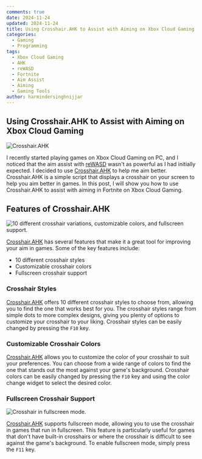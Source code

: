 ```yaml
---
comments: true
date: 2024-11-24
updated: 2024-11-24
title: Using Crosshair.AHK to Assist with Aiming on Xbox Cloud Gaming
categories:
  - Gaming
  - Programming
tags:
  - Xbox Cloud Gaming
  - AHK
  - reWASD
  - Fortnite
  - Aim Assist
  - Aiming
  - Gaming Tools
author: harmindersinghnijjar
---
```


## Using Crosshair.AHK to Assist with Aiming on Xbox Cloud Gaming

![Crosshair.AHK](https://imgur.com/hSxHXl4.png)

I recently started playing games on Xbox Cloud Gaming on PC, and I noticed that the aim assist with [reWASD](https://github.com/EugeneSunrise/reWASD) wasn't as powerful as I had initially expected. I decided to use [Crosshair.AHK](https://github.com/harmindersinghnijjar/2020-2021-ahk-dump/blob/4dc11db4c5cd3d40db562ad3690c4d2599a27e5c/crosshair.ahk#L4) to help me aim better. Crosshair.AHK is a simple script that displays a crosshair on your screen to help you aim better in games. In this post, I will show you how to use Crosshair.AHK to assist with aiming in Fortnite on Xbox Cloud Gaming.

## Features of Crosshair.AHK

![10 different crosshair variations, customizable colors, and fullscreen support.](https://imgur.com/8Eo2fvq.png)

[Crosshair.AHK](https://github.com/harmindersinghnijjar/2020-2021-ahk-dump/blob/4dc11db4c5cd3d40db562ad3690c4d2599a27e5c/crosshair.ahk#L4) has several features that make it a great tool for improving your aim in games. Some of the key features include:

- 10 different crosshair styles
- Customizable crosshair colors
- Fullscreen crosshair support

### Crosshair Styles

[Crosshair.AHK](https://github.com/harmindersinghnijjar/2020-2021-ahk-dump/blob/4dc11db4c5cd3d40db562ad3690c4d2599a27e5c/crosshair.ahk#L4) offers 10 different crosshair styles to choose from, allowing you to find the one that works best for you. The crosshair styles range from simple dots to more complex designs, giving you plenty of options to customize your crosshair to your liking. Crosshair styles can be easily changed by pressing the `F10` key.

### Customizable Crosshair Colors

[Crosshair.AHK](https://github.com/harmindersinghnijjar/2020-2021-ahk-dump/blob/4dc11db4c5cd3d40db562ad3690c4d2599a27e5c/crosshair.ahk#L4) allows you to customize the color of your crosshair to suit your preferences. You can choose from a wide range of colors to find the one that stands out the most against your game's background. Crosshair colors can be easily changed by pressing the `F10` key and using the color change widget to select the desired color.

### Fullscreen Crosshair Support

![Crosshair in fullscreen mode.](https://i.imgur.com/drMalrp.jpeg)

[Crosshair.AHK](https://github.com/harmindersinghnijjar/2020-2021-ahk-dump/blob/4dc11db4c5cd3d40db562ad3690c4d2599a27e5c/crosshair.ahk#L4) supports fullscreen mode, allowing you to use the crosshair in games that run in fullscreen. This feature is particularly useful for games that don't have built-in crosshairs or where the crosshair is difficult to see against the game's background. To enable fullscreen mode, simply press the `F11` key.
